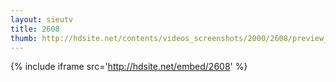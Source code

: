 ```yaml
---
layout: sieutv
title: 2608
thumb: http://hdsite.net/contents/videos_screenshots/2000/2608/preview_360p.mp4.jpg
---
```

{% include iframe src='http://hdsite.net/embed/2608' %}
 
